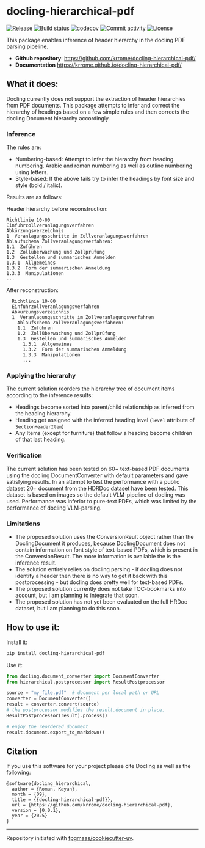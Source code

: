 # docling-hierarchical-pdf

[![Release](https://img.shields.io/github/v/release/krrome/docling-hierarchical-pdf)](https://img.shields.io/github/v/release/krrome/docling-hierarchical-pdf)
[![Build status](https://img.shields.io/github/actions/workflow/status/krrome/docling-hierarchical-pdf/main.yml?branch=main)](https://github.com/krrome/docling-hierarchical-pdf/actions/workflows/main.yml?query=branch%3Amain)
[![codecov](https://codecov.io/gh/krrome/docling-hierarchical-pdf/branch/main/graph/badge.svg)](https://codecov.io/gh/krrome/docling-hierarchical-pdf)
[![Commit activity](https://img.shields.io/github/commit-activity/m/krrome/docling-hierarchical-pdf)](https://img.shields.io/github/commit-activity/m/krrome/docling-hierarchical-pdf)
[![License](https://img.shields.io/github/license/krrome/docling-hierarchical-pdf)](https://img.shields.io/github/license/krrome/docling-hierarchical-pdf)

This package enables inference of header hierarchy in the docling PDF parsing pipeline.

- **Github repository**: <https://github.com/krrome/docling-hierarchical-pdf/>
- **Documentation** <https://krrome.github.io/docling-hierarchical-pdf/>

## What it does:

Docling currently does not support the extraction of header hierarchies from PDF documents. This package attempts to infer and correct the hierarchy of headings based on a few simple rules and then corrects the docling Document hierarchy accordingly.

### Inference

The rules are:
 - Numbering-based: Attempt to infer the hierarchy from heading numbering. Arabic and roman numbering as well as outline numbering using letters.
 - Style-based: If the above fails try to infer the headings by font size and style (bold / italic).

Results are as follows:

Header hierarchy before reconstruction:

```
Richtlinie 10-00
Einfuhrzollveranlagungsverfahren
Abkürzungsverzeichnis
1  Veranlagungsschritte im Zollveranlagungsverfahren
Ablaufschema Zollveranlagungsverfahren:
1.1  Zuführen
1.2  Zollüberwachung und Zollprüfung
1.3  Gestellen und summarisches Anmelden
1.3.1  Allgemeines
1.3.2  Form der summarischen Anmeldung
1.3.3  Manipulationen
...
```

After reconstruction:
```
  Richtlinie 10-00
  Einfuhrzollveranlagungsverfahren
  Abkürzungsverzeichnis
  1  Veranlagungsschritte im Zollveranlagungsverfahren
    Ablaufschema Zollveranlagungsverfahren:
    1.1  Zuführen
    1.2  Zollüberwachung und Zollprüfung
    1.3  Gestellen und summarisches Anmelden
      1.3.1  Allgemeines
      1.3.2  Form der summarischen Anmeldung
      1.3.3  Manipulationen
      ...
```

### Applying the hierarchy

The current solution reorders the hierarchy tree of document items according to the inference results:
 - Headings become sorted into parent/child relationship as inferred from the heading hierarchy.
 - Heading get assigned with the inferred heading level (`level` attribute of `SectionHeaderItem`)
 - Any Items (except for furniture) that follow a heading become children of that last heading.

### Verification
The current solution has been tested on 60+ text-based PDF documents using the docling DocumentConverter with default parameters and gave satisfying results. In an attempt to test the performance with a public dataset 20+ document from the HDRDoc dataset have been tested. This dataset is based on images so the default VLM-pipeline of docling was used. Performance was inferior to pure-text PDFs, which was limited by the performance of docling VLM-parsing.

### Limitations
- The proposed solution uses the ConversionReult object rather than the DoclingDocument it produces, because DoclingDocument does not contain information on font style of text-based PDFs, which is present in the ConversionResult. The more information is available the is the inference result.
- The solution entirely relies on docling parsing - if docling does not identify a header then there is no way to get it back with this postprocessing - but docling does pretty well for text-based PDFs.
- The proposed solution currently does not take TOC-bookmarks into account, but I am planning to integrate that soon.
- The proposed solution has not yet been evaluated on the full HRDoc dataset, but I am planning to do this soon.

## How to use it:

Install it:
```bash
pip install docling-hierarchical-pdf
```

Use it:
```python
from docling.document_converter import DocumentConverter
from hierarchical.postprocessor import ResultPostprocessor

source = "my_file.pdf"  # document per local path or URL
converter = DocumentConverter()
result = converter.convert(source)
# the postprocessor modifies the result.document in place.
ResultPostprocessor(result).process()

# enjoy the reordered document
result.document.export_to_markdown()
```

## Citation

If you use this software for your project please cite Docling as well as the following:

```
@software{docling_hierarchical,
  author = {Roman, Kayan},
  month = {09},
  title = {{docling-hierarchical-pdf}},
  url = {https://github.com/krrome/docling-hierarchical-pdf},
  version = {0.0.1},
  year = {2025}
}
```

---

Repository initiated with [fpgmaas/cookiecutter-uv](https://github.com/fpgmaas/cookiecutter-uv).
